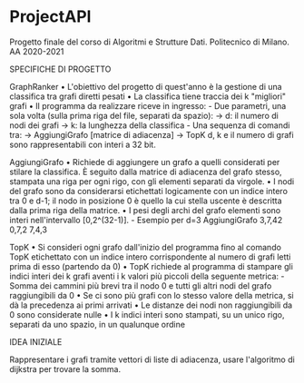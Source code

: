 # ProjectAPI
Progetto finale del corso di Algoritmi e Strutture Dati. 
Politecnico di Milano. 
AA 2020-2021

SPECIFICHE DI PROGETTO

GraphRanker
• L'obiettivo del progetto di quest'anno è la gestione di una classifica tra grafi diretti pesati
• La classifica tiene traccia dei k "migliori" grafi
• Il programma da realizzare riceve in ingresso: 
    - Due parametri, una sola volta (sulla prima riga del file, separati da spazio):
      -> d: il numero di nodi dei grafi
      -> k: la lunghezza della classifica
    - Una sequenza di comandi tra:
      -> AggiungiGrafo [matrice di adiacenza]
      -> TopK
  d, k e il numero di grafi sono rappresentabili con interi a 32 bit.

AggiungiGrafo
• Richiede di aggiungere un grafo a quelli considerati per stilare la classifica. 
  È seguito dalla matrice di adiacenza del grafo stesso, stampata una riga per ogni rigo, con gli elementi separati da virgole.
• I nodi del grafo sono da considerarsi etichettati logicamente con un indice intero tra 0 e d-1; 
  il nodo in posizione 0 è quello la cui stella uscente è descritta dalla prima riga della matrice.
• I pesi degli archi del grafo elementi sono interi nell'intervallo [0,2^(32-1)].
    - Esempio per d=3
      AggiungiGrafo
      3,7,42
      0,7,2
      7,4,3

TopK
• Si consideri ogni grafo dall'inizio del programma fino al comando TopK etichettato 
  con un indice intero corrispondente al numero di grafi letti prima di esso (partendo da 0)
• TopK richiede al programma di stampare gli indici interi dei k grafi aventi i k
  valori più piccoli della seguente metrica:
    - Somma dei cammini più brevi tra il nodo 0 e tutti gli altri nodi del grafo raggiungibili da 0
• Se ci sono più grafi con lo stesso valore della metrica, si dà la precedenza ai primi arrivati
• Le distanze dei nodi non raggiungibili da 0 sono considerate nulle
• I k indici interi sono stampati, su un unico rigo, separati da uno spazio, in un qualunque ordine


IDEA INIZIALE

Rappresentare i grafi tramite vettori di liste di adiacenza, usare l'algoritmo di dijkstra per trovare la somma.
